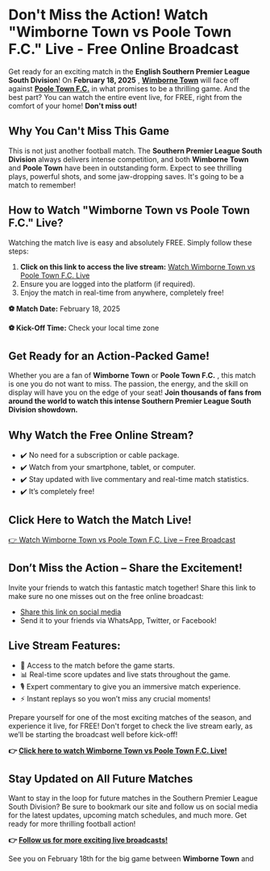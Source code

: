 # Don't Miss the Action! Watch "Wimborne Town vs Poole Town F.C." Live - Free Online Broadcast

Get ready for an exciting match in the **English Southern Premier League South Division**! On **February 18, 2025** , **[Wimborne Town](https://tinyurl.com/livestreamfreeo?st=Wimborne+Town+vs+Poole+Town+F.C&si=gh)** will face off against **[Poole Town F.C.](https://tinyurl.com/livestreamfreeo?st=Wimborne+Town+vs+Poole+Town+F.C&si=gh)** in what promises to be a thrilling game. And the best part? You can watch the entire event live, for FREE, right from the comfort of your home! **Don't miss out!**

## Why You Can't Miss This Game

This is not just another football match. The **Southern Premier League South Division** always delivers intense competition, and both **Wimborne Town** and **Poole Town** have been in outstanding form. Expect to see thrilling plays, powerful shots, and some jaw-dropping saves. It's going to be a match to remember!

## How to Watch "Wimborne Town vs Poole Town F.C." Live?

Watching the match live is easy and absolutely FREE. Simply follow these steps:

1. **Click on this link to access the live stream:** [Watch Wimborne Town vs Poole Town F.C. Live](https://tinyurl.com/livestreamfreeo?st=Wimborne+Town+vs+Poole+Town+F.C&si=gh)
2. Ensure you are logged into the platform (if required).
3. Enjoy the match in real-time from anywhere, completely free!

**⚽ Match Date:** February 18, 2025

**⚽ Kick-Off Time:** Check your local time zone

## Get Ready for an Action-Packed Game!

Whether you are a fan of **Wimborne Town** or **Poole Town F.C.** , this match is one you do not want to miss. The passion, the energy, and the skill on display will have you on the edge of your seat! **Join thousands of fans from around the world to watch this intense Southern Premier League South Division showdown.**

## Why Watch the Free Online Stream?

- ✔️ No need for a subscription or cable package.
- ✔️ Watch from your smartphone, tablet, or computer.
- ✔️ Stay updated with live commentary and real-time match statistics.
- ✔️ It’s completely free!

## Click Here to Watch the Match Live!

[👉 Watch Wimborne Town vs Poole Town F.C. Live – Free Broadcast](https://tinyurl.com/livestreamfreeo?st=Wimborne+Town+vs+Poole+Town+F.C&si=gh)

## Don’t Miss the Action – Share the Excitement!

Invite your friends to watch this fantastic match together! Share this link to make sure no one misses out on the free online broadcast:

- [Share this link on social media](https://tinyurl.com/livestreamfreeo?st=Wimborne+Town+vs+Poole+Town+F.C&si=gh)
- Send it to your friends via WhatsApp, Twitter, or Facebook!

## Live Stream Features:

- 📅 Access to the match before the game starts.
- 📊 Real-time score updates and live stats throughout the game.
- 🎙️ Expert commentary to give you an immersive match experience.
- ⚡ Instant replays so you won’t miss any crucial moments!

Prepare yourself for one of the most exciting matches of the season, and experience it live, for FREE! Don't forget to check the live stream early, as we’ll be starting the broadcast well before kick-off!

**👉 [Click here to watch Wimborne Town vs Poole Town F.C. Live!](https://tinyurl.com/livestreamfreeo?st=Wimborne+Town+vs+Poole+Town+F.C&si=gh)**

## Stay Updated on All Future Matches

Want to stay in the loop for future matches in the Southern Premier League South Division? Be sure to bookmark our site and follow us on social media for the latest updates, upcoming match schedules, and much more. Get ready for more thrilling football action!

**👉 [Follow us for more exciting live broadcasts!](https://tinyurl.com/livestreamfreeo?st=Wimborne+Town+vs+Poole+Town+F.C&si=gh)**

See you on February 18th for the big game between **Wimborne Town** and
